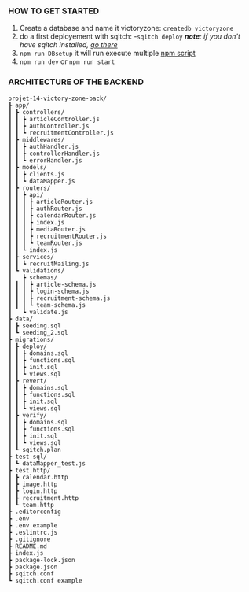 ### HOW TO GET STARTED
1. Create a database and name it victoryzone:
  `createdb victoryzone`
2. do a first deployement with sqitch:
   -`sqitch deploy`
   ***note**: if you don't have sqitch installed, [go there](https://sqitch.org/download/)*
3. `npm run DBsetup` it will run execute multiple [npm script](package.json)
4. `npm run dev` or `npm run start`



### ARCHITECTURE OF THE BACKEND
```
projet-14-victory-zone-back/
┣ app/
┃ ┣ controllers/
┃ ┃ ┣ articleController.js
┃ ┃ ┣ authController.js
┃ ┃ ┗ recruitmentController.js
┃ ┣ middlewares/
┃ ┃ ┣ authHandler.js
┃ ┃ ┣ controllerHandler.js
┃ ┃ ┗ errorHandler.js
┃ ┣ models/
┃ ┃ ┣ clients.js
┃ ┃ ┗ dataMapper.js
┃ ┣ routers/
┃ ┃ ┣ api/
┃ ┃ ┃ ┣ articleRouter.js
┃ ┃ ┃ ┣ authRouter.js
┃ ┃ ┃ ┣ calendarRouter.js
┃ ┃ ┃ ┣ index.js
┃ ┃ ┃ ┣ mediaRouter.js
┃ ┃ ┃ ┣ recruitmentRouter.js
┃ ┃ ┃ ┗ teamRouter.js
┃ ┃ ┗ index.js
┃ ┣ services/
┃ ┃ ┗ recruitMailing.js
┃ ┗ validations/
┃   ┣ schemas/
┃ ┃ ┃ ┣ article-schema.js
┃ ┃ ┃ ┣ login-schema.js
┃ ┃ ┃ ┣ recruitment-schema.js
┃ ┃ ┃ ┗ team-schema.js
┃   ┗ validate.js
┣ data/
┃ ┣ seeding.sql
┃ ┗ seeding_2.sql
┣ migrations/
┃ ┣ deploy/
┃ ┃ ┣ domains.sql
┃ ┃ ┣ functions.sql
┃ ┃ ┣ init.sql
┃ ┃ ┗ views.sql
┃ ┣ revert/
┃ ┃ ┣ domains.sql
┃ ┃ ┣ functions.sql
┃ ┃ ┣ init.sql
┃ ┃ ┗ views.sql
┃ ┣ verify/
┃ ┃ ┣ domains.sql
┃ ┃ ┣ functions.sql
┃ ┃ ┣ init.sql
┃ ┃ ┗ views.sql
┃ ┗ sqitch.plan
┣ test sql/
┃ ┗ dataMapper_test.js
┣ test.http/
┃ ┣ calendar.http
┃ ┣ image.http
┃ ┣ login.http
┃ ┣ recruitment.http
┃ ┗ team.http
┣ .editorconfig
┣ .env
┣ .env example
┣ .eslintrc.js
┣ .gitignore
┣ README.md
┣ index.js
┣ package-lock.json
┣ package.json
┣ sqitch.conf
┗ sqitch.conf example
```
